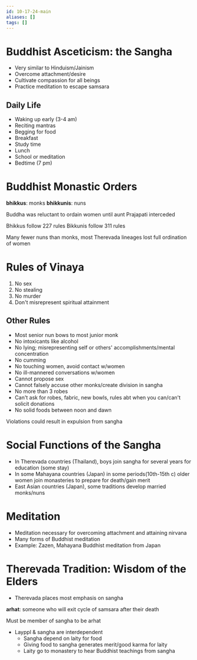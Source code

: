 ```yaml
---
id: 10-17-24-main
aliases: []
tags: []
---
```


# Buddhist Asceticism: the Sangha
- Very similar to Hinduism/Jainism
- Overcome attachment/desire
- Cultivate compassion for all beings
- Practice meditation to escape samsara

## Daily Life
- Waking up early (3-4 am)
- Reciting mantras
- Begging for food
- Breakfast
- Study time
- Lunch
- School or meditation
- Bedtime (7 pm)

# Buddhist Monastic Orders
**bhikkus**: monks
**bhikkunis**: nuns

Buddha was reluctant to ordain women until aunt Prajapati interceded

Bhikkus follow 227 rules
Bikkunis follow 311 rules

Many fewer nuns than monks, most Therevada lineages lost full ordination of women

# Rules of Vinaya
1) No sex
2) No stealing
3) No murder
4) Don't misrepresent spiritual attainment

## Other Rules
- Most senior nun bows to most junior monk
- No intoxicants like alcohol
- No lying; misrepresenting self or others' accomplishments/mental concentration
- No cumming
- No touching women, avoid contact w/women
- No ill-mannered conversations w/women
- Cannot propose sex
- Cannot falsely accuse other monks/create division in sangha
- No more than 3 robes
- Can't ask for robes, fabric, new bowls, rules abt when you can/can't solicit donations
- No solid foods between noon and dawn

Violations could result in expulsion from sangha

# Social Functions of the Sangha
- In Therevada countries (Thailand), boys join sangha for several years for education (some stay)
- In some Mahayana countries (Japan) in some periods(10th-15th c) older women join monasteries to prepare for death/gain merit
- East Asian countries (Japan), some traditions develop married monks/nuns

# Meditation
- Meditation necessary for overcoming attachment and attaining nirvana
- Many forms of Buddhist meditation
- Example: Zazen, Mahayana Buddhist meditation from Japan

# Therevada Tradition: Wisdom of the Elders
- Therevada places most emphasis on sangha

**arhat**: someone who will exit cycle of samsara after their death

Must be member of sangha to be arhat

- Layppl & sangha are interdependent
    - Sangha depend on laity for food
    - Giving food to sangha generates merit/good karma for laity
    - Laity go to monastery to hear Buddhist teachings from sangha

